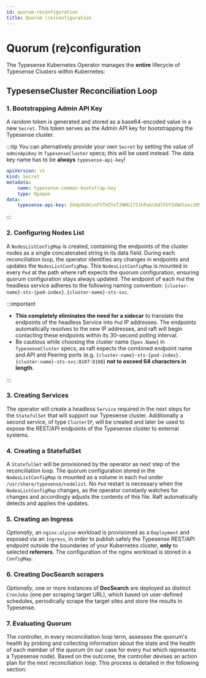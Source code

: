 ```yaml
---
id: quorum-reconfiguration
title: Quorum (re)configuration
---
```


# Quorum (re)configuration

The Typesense Kubernetes Operator manages the **entire** lifecycle of Typesense Clusters within Kubernetes:

## TypesenseCluster Reconciliation Loop

### 1. Bootstrapping Admin API Key

A random token is generated and stored as a base64-encoded value in a new `Secret`. This token serves as the Admin API key for bootstrapping the Typesense cluster.

:::tip
You can alternatively provide your own `Secret` by setting the value of `adminApiKey` in `TypesenseCluster` specs; this will be used instead. The data key name has to be **always** `typesense-api-key`!

```yaml
apiVersion: v1
kind: Secret
metadata:
    name: typesense-common-bootstrap-key
    type: Opaque
data:
    typesense-api-key: SXdpVG9CcnFYTHZYeTJNMG1TS1hPaGt0dlFUY3VWUloxc1M5REtsRUNtMFFwQU93R1hoanVIVWJLQnE2ejdlSQ==
```

:::

### 2. Configuring Nodes List

A `NodesListConfigMap` is created, containing the endpoints of the cluster nodes as a single concatenated string in its data field. During each reconciliation loop, the operator identifies any changes in endpoints and updates the `NodesListConfigMap`. This `NodesListConfigMap` is mounted in every `Pod` at the path where raft expects the quorum configuration, ensuring quorum configuration stays always updated. The endpoint of each `Pod` the headless service adheres to the following naming convention:  `{cluster-name}-sts-{pod-index}.{cluster-name}-sts-svc`.

:::important

- **This completely eliminates the need for a sidecar** to translate the endpoints of the headless Service into `Pod` IP addresses. The endpoints automatically resolves to the new IP addresses, and raft will begin contacting these endpoints within its 30-second polling interval.
- Be cautious while choosing the cluster name (`Spec.Name`) in `TypesenseCluster` specs, as raft expects the combined endpoint name and API and Peering ports (e.g. `{cluster-name}-sts-{pod-index}.{cluster-name}-sts-svc:8107:8108`) **not to exceed 64 characters in length**.

:::

### 3. Creating Services

The operator will create a headless `Service` required in the next steps for the `StatefulSet` that will support our Typesense cluster. Additionally a second service, of type `ClusterIP`, will be created and later be used to expose the REST/API endpoints of the Typesense cluster to external systems.

### 4. Creating a StatefulSet

A `StatefulSet` will be provisioned by the operator as next step of the reconciliation loop. The quorum configuration stored in the `NodesListConfigMap` is mounted as a volume in each `Pod` under `/usr/share/typesense/nodelist`. No `Pod` restart is necessary when the `NodesListConfigMap` changes, as the operator constanly watches for changes and accordingly adjusts the contents of this file. Raft automatically detects and applies the updates.

### 5. Creating an Ingress

*Optionally*, an `nginx:alpine` workload is provisioned as a `Deployment` and exposed via an `Ingress`, in order to publish safely the Typesense REST/API endpoint outside the boundaries of your Kubernetes cluster, **only** to selected **referrers**. The configuration of the nginx workload is stored in a `ConfigMap`.

### 6. Creating DocSearch scrapers

*Optionally*, one or more instances of **DocSearch** are deployed as distinct `CronJobs` (one per scraping target URL), which based on user-defined schedules, periodically scrape the target sites and store the results in Typesense.

### 7. Evaluating Quorum

The controller, in every reconciliation loop term, assesses the quorum's health by probing and collecting information about the state and the health of each member of the quorum (in our case for every `Pod` which represents a Typesense node). Based on the outcome, the controller devises an action plan for the next reconciliation loop. This process is detailed in the following section:
